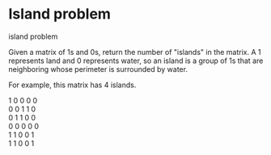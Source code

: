 # Island problem
island problem

Given a matrix of 1s and 0s, return the number of "islands" in the matrix. A 1 represents land and 0 represents water, so an island is a group of 1s that are neighboring whose perimeter is surrounded by water.

For example, this matrix has 4 islands.

1 0 0 0 0\
0 0 1 1 0\
0 1 1 0 0\
0 0 0 0 0\
1 1 0 0 1\
1 1 0 0 1

